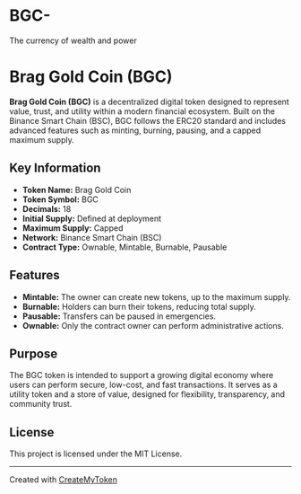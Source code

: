 # BGC-
The currency of wealth and power 
# Brag Gold Coin (BGC)

**Brag Gold Coin (BGC)** is a decentralized digital token designed to represent value, trust, and utility within a modern financial ecosystem. Built on the Binance Smart Chain (BSC), BGC follows the ERC20 standard and includes advanced features such as minting, burning, pausing, and a capped maximum supply.

## Key Information

- **Token Name:** Brag Gold Coin  
- **Token Symbol:** BGC  
- **Decimals:** 18  
- **Initial Supply:** Defined at deployment  
- **Maximum Supply:** Capped  
- **Network:** Binance Smart Chain (BSC)  
- **Contract Type:** Ownable, Mintable, Burnable, Pausable  

## Features

- **Mintable:** The owner can create new tokens, up to the maximum supply.  
- **Burnable:** Holders can burn their tokens, reducing total supply.  
- **Pausable:** Transfers can be paused in emergencies.  
- **Ownable:** Only the contract owner can perform administrative actions.

## Purpose

The BGC token is intended to support a growing digital economy where users can perform secure, low-cost, and fast transactions. It serves as a utility token and a store of value, designed for flexibility, transparency, and community trust.

## License

This project is licensed under the MIT License.

---

Created with [CreateMyToken](https://www.createmytoken.com)
